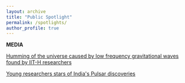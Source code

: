 ```yaml
---
layout: archive
title: "Public Spotlight"
permalink: /spotlights/
author_profile: true
---
```

**MEDIA**

[Humming of the universe caused by low frequency gravitational waves found by IIT-H researchers]("https://www.thehindu.com/news/national/telangana/humming-of-the-universe-caused-by-low-frequency-gravitational-waves-found-by-iit-h-researchers/article67044732.ece")


[Young researchers stars of India's Pulsar discoveries]("https://timesofindia.indiatimes.com/city/pune/young-researchers-stars-of-indias-pulsar-discoveries/articleshow/101427310.cms")
